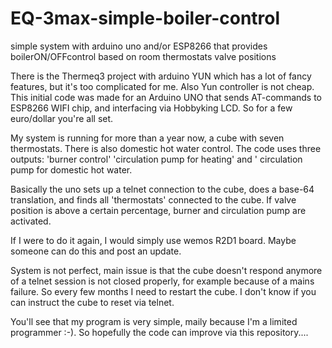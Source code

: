 # EQ-3max-simple-boiler-control
simple system with arduino uno and/or ESP8266 that provides boilerON/OFFcontrol based on room thermostats valve positions 

There is the Thermeq3 project with arduino YUN which has a lot of fancy features, but it's too complicated for me. Also Yun controller is not cheap. This initial code was made for an Arduino UNO that sends AT-commands to ESP8266 WIFI chip, and interfacing via Hobbyking LCD. So for a few euro/dollar you're all set.

My system is running for more than a year now, a cube with seven thermostats. There is also domestic hot water control. The code uses three outputs: 'burner control' 'circulation pump for heating' and ' circulation pump for domestic hot water. 

Basically the uno sets up a telnet connection to the cube, does a base-64 translation, and finds all 'thermostats' connected to the cube. If valve position is above a certain percentage, burner and circulation pump are activated. 

If I were to do it again, I would simply use wemos R2D1 board. Maybe someone can do this and post an update.

System is not perfect, main issue is that the cube doesn't respond anymore of a telnet session is not closed properly, for example because of a mains failure. So every few months I need to restart the cube. I don't know if you can instruct the cube to reset via telnet.

You'll see that my program is very simple, maily because I'm a limited programmer :-). So hopefully the code can improve via this repository....

